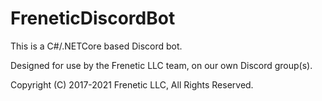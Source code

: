 # FreneticDiscordBot

This is a C#/.NETCore based Discord bot.

Designed for use by the Frenetic LLC team, on our own Discord group(s).

Copyright (C) 2017-2021 Frenetic LLC, All Rights Reserved.
